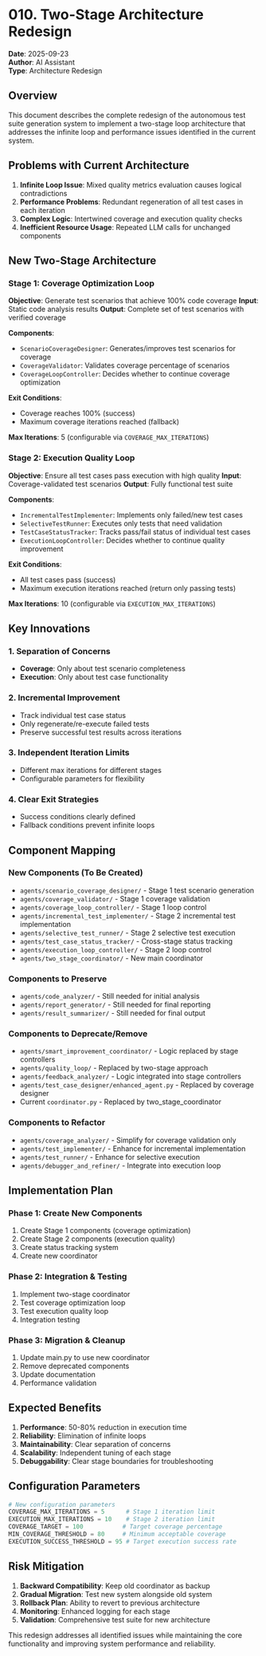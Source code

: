 # 010. Two-Stage Architecture Redesign

**Date**: 2025-09-23  
**Author**: AI Assistant  
**Type**: Architecture Redesign  

## Overview

This document describes the complete redesign of the autonomous test suite generation system to implement a two-stage loop architecture that addresses the infinite loop and performance issues identified in the current system.

## Problems with Current Architecture

1. **Infinite Loop Issue**: Mixed quality metrics evaluation causes logical contradictions
2. **Performance Problems**: Redundant regeneration of all test cases in each iteration
3. **Complex Logic**: Intertwined coverage and execution quality checks
4. **Inefficient Resource Usage**: Repeated LLM calls for unchanged components

## New Two-Stage Architecture

### Stage 1: Coverage Optimization Loop
**Objective**: Generate test scenarios that achieve 100% code coverage
**Input**: Static code analysis results
**Output**: Complete set of test scenarios with verified coverage

**Components**:
- `ScenarioCoverageDesigner`: Generates/improves test scenarios for coverage
- `CoverageValidator`: Validates coverage percentage of scenarios
- `CoverageLoopController`: Decides whether to continue coverage optimization

**Exit Conditions**:
- Coverage reaches 100% (success)
- Maximum coverage iterations reached (fallback)

**Max Iterations**: 5 (configurable via `COVERAGE_MAX_ITERATIONS`)

### Stage 2: Execution Quality Loop
**Objective**: Ensure all test cases pass execution with high quality
**Input**: Coverage-validated test scenarios
**Output**: Fully functional test suite

**Components**:
- `IncrementalTestImplementer`: Implements only failed/new test cases
- `SelectiveTestRunner`: Executes only tests that need validation
- `TestCaseStatusTracker`: Tracks pass/fail status of individual test cases
- `ExecutionLoopController`: Decides whether to continue quality improvement

**Exit Conditions**:
- All test cases pass (success)
- Maximum execution iterations reached (return only passing tests)

**Max Iterations**: 10 (configurable via `EXECUTION_MAX_ITERATIONS`)

## Key Innovations

### 1. Separation of Concerns
- **Coverage**: Only about test scenario completeness
- **Execution**: Only about test case functionality

### 2. Incremental Improvement
- Track individual test case status
- Only regenerate/re-execute failed tests
- Preserve successful test results across iterations

### 3. Independent Iteration Limits
- Different max iterations for different stages
- Configurable parameters for flexibility

### 4. Clear Exit Strategies
- Success conditions clearly defined
- Fallback conditions prevent infinite loops

## Component Mapping

### New Components (To Be Created)
- `agents/scenario_coverage_designer/` - Stage 1 test scenario generation
- `agents/coverage_validator/` - Stage 1 coverage validation  
- `agents/coverage_loop_controller/` - Stage 1 loop control
- `agents/incremental_test_implementer/` - Stage 2 incremental test implementation
- `agents/selective_test_runner/` - Stage 2 selective test execution
- `agents/test_case_status_tracker/` - Cross-stage status tracking
- `agents/execution_loop_controller/` - Stage 2 loop control
- `agents/two_stage_coordinator/` - New main coordinator

### Components to Preserve
- `agents/code_analyzer/` - Still needed for initial analysis
- `agents/report_generator/` - Still needed for final reporting
- `agents/result_summarizer/` - Still needed for final output

### Components to Deprecate/Remove
- `agents/smart_improvement_coordinator/` - Logic replaced by stage controllers
- `agents/quality_loop/` - Replaced by two-stage approach
- `agents/feedback_analyzer/` - Logic integrated into stage controllers
- `agents/test_case_designer/enhanced_agent.py` - Replaced by coverage designer
- Current `coordinator.py` - Replaced by two_stage_coordinator

### Components to Refactor
- `agents/coverage_analyzer/` - Simplify for coverage validation only
- `agents/test_implementer/` - Enhance for incremental implementation
- `agents/test_runner/` - Enhance for selective execution
- `agents/debugger_and_refiner/` - Integrate into execution loop

## Implementation Plan

### Phase 1: Create New Components
1. Create Stage 1 components (coverage optimization)
2. Create Stage 2 components (execution quality)
3. Create status tracking system
4. Create new coordinator

### Phase 2: Integration & Testing
1. Implement two-stage coordinator
2. Test coverage optimization loop
3. Test execution quality loop
4. Integration testing

### Phase 3: Migration & Cleanup
1. Update main.py to use new coordinator
2. Remove deprecated components
3. Update documentation
4. Performance validation

## Expected Benefits

1. **Performance**: 50-80% reduction in execution time
2. **Reliability**: Elimination of infinite loops
3. **Maintainability**: Clear separation of concerns
4. **Scalability**: Independent tuning of each stage
5. **Debuggability**: Clear stage boundaries for troubleshooting

## Configuration Parameters

```python
# New configuration parameters
COVERAGE_MAX_ITERATIONS = 5      # Stage 1 iteration limit
EXECUTION_MAX_ITERATIONS = 10    # Stage 2 iteration limit
COVERAGE_TARGET = 100           # Target coverage percentage
MIN_COVERAGE_THRESHOLD = 80     # Minimum acceptable coverage
EXECUTION_SUCCESS_THRESHOLD = 95 # Target execution success rate
```

## Risk Mitigation

1. **Backward Compatibility**: Keep old coordinator as backup
2. **Gradual Migration**: Test new system alongside old system
3. **Rollback Plan**: Ability to revert to previous architecture
4. **Monitoring**: Enhanced logging for each stage
5. **Validation**: Comprehensive test suite for new architecture

This redesign addresses all identified issues while maintaining the core functionality and improving system performance and reliability.
